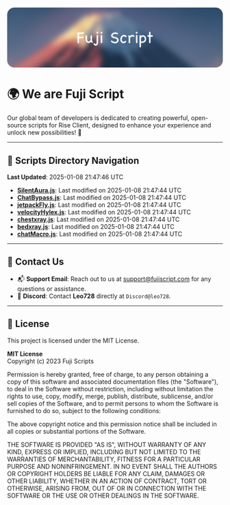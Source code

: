 ![Banner](.github/b.webp)

# 🌍 **We are Fuji Script**

Our global team of developers is dedicated to creating powerful, open-source scripts for Rise Client, designed to enhance your experience and unlock new possibilities! 🌟

---
<!-- SCRIPTS_NAVIGATION_START -->
## 📂 **Scripts Directory Navigation**

**Last Updated**: 2025-01-08 21:47:46 UTC

- **[SilentAura.js](scripts/SilentAura.js)**: Last modified on 2025-01-08 21:47:44 UTC
- **[ChatBypass.js](scripts/ChatBypass.js)**: Last modified on 2025-01-08 21:47:44 UTC
- **[jetpackFly.js](scripts/jetpackFly.js)**: Last modified on 2025-01-08 21:47:44 UTC
- **[velocityHylex.js](scripts/velocityHylex.js)**: Last modified on 2025-01-08 21:47:44 UTC
- **[chestxray.js](scripts/chestxray.js)**: Last modified on 2025-01-08 21:47:44 UTC
- **[bedxray.js](scripts/bedxray.js)**: Last modified on 2025-01-08 21:47:44 UTC
- **[chatMacro.js](scripts/chatMacro.js)**: Last modified on 2025-01-08 21:47:44 UTC

<!-- SCRIPTS_NAVIGATION_END -->

---

## 💬 **Contact Us**  
- 📬 **Support Email**: Reach out to us at [support@fujiscript.com](mailto:support@fujiscript.com) for any questions or assistance.  
- 💬 **Discord**: Contact **Leo728** directly at `Discord@leo728`.

---

## 📜 **License**

This project is licensed under the MIT License.  

**MIT License**  
Copyright (c) 2023 Fuji Scripts  

Permission is hereby granted, free of charge, to any person obtaining a copy of this software and associated documentation files (the "Software"), to deal in the Software without restriction, including without limitation the rights to use, copy, modify, merge, publish, distribute, sublicense, and/or sell copies of the Software, and to permit persons to whom the Software is furnished to do so, subject to the following conditions:  

The above copyright notice and this permission notice shall be included in all copies or substantial portions of the Software.  

THE SOFTWARE IS PROVIDED "AS IS", WITHOUT WARRANTY OF ANY KIND, EXPRESS OR IMPLIED, INCLUDING BUT NOT LIMITED TO THE WARRANTIES OF MERCHANTABILITY, FITNESS FOR A PARTICULAR PURPOSE AND NONINFRINGEMENT. IN NO EVENT SHALL THE AUTHORS OR COPYRIGHT HOLDERS BE LIABLE FOR ANY CLAIM, DAMAGES OR OTHER LIABILITY, WHETHER IN AN ACTION OF CONTRACT, TORT OR OTHERWISE, ARISING FROM, OUT OF OR IN CONNECTION WITH THE SOFTWARE OR THE USE OR OTHER DEALINGS IN THE SOFTWARE.  
